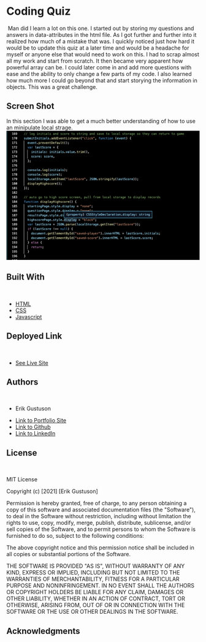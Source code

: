 # Coding Quiz
​
Man did I learn a lot on this one. I started out by storing my questions and answers in data-attributes in the html file. As I got further and further into it realized how much of a mistake that was. I quickly noticed just how hard it would be to update this quiz at a later time and would be a headache for myself or anyone else that would need to work on this.  I had to scrap almost all my work and start from scratch.  It then became very apparent how powerful array can be.  I could later come in and add more questions with ease and the ability to only change a few parts of my code.  I also learned how much more I could go beyond that and start storying the information in objects.  This was a great challenge. 
​
## Screen Shot

In this section I was able to get a much better understanding of how to use an minipulate local strage.
![screens shot of code for local storage](coding-quiz-ss.png)

## Built With
​
* [HTML](https://developer.mozilla.org/en-US/docs/Web/HTML)
* [CSS](https://developer.mozilla.org/en-US/docs/Web/CSS)
* [Javascript](https://developer.mozilla.org/en-US/docs/Web/javascript)
​
## Deployed Link
​
* [See Live Site](https://erikgustuson.github.io/coding-quiz/)
​
​
## Authors
​
* Erik Gustuson 
​
- [Link to Portfolio Site](https://erikgustuson.github.io/basic-portfolio/)
- [Link to Github](https://github.com/ErikGustuson)
- [Link to LinkedIn](https://www.linkedin.com/in/erik-gustuson/)
​
## License
​

MIT License

Copyright (c) [2021] [Erik Gustuson]

Permission is hereby granted, free of charge, to any person obtaining a copy of this software and associated documentation files (the "Software"), to deal in the Software without restriction, including without limitation the rights to use, copy, modify, merge, publish, distribute, sublicense, and/or sell copies of the Software, and to permit persons to whom the Software is furnished to do so, subject to the following conditions:

The above copyright notice and this permission notice shall be included in all copies or substantial portions of the Software.

THE SOFTWARE IS PROVIDED "AS IS", WITHOUT WARRANTY OF ANY KIND, EXPRESS OR IMPLIED, INCLUDING BUT NOT LIMITED TO THE WARRANTIES OF MERCHANTABILITY, FITNESS FOR A PARTICULAR PURPOSE AND NONINFRINGEMENT. IN NO EVENT SHALL THE AUTHORS OR COPYRIGHT HOLDERS BE LIABLE FOR ANY CLAIM, DAMAGES OR OTHER LIABILITY, WHETHER IN AN ACTION OF CONTRACT, TORT OR OTHERWISE, ARISING FROM, OUT OF OR IN CONNECTION WITH THE SOFTWARE OR THE USE OR OTHER DEALINGS IN THE SOFTWARE. 
​
## Acknowledgments
​